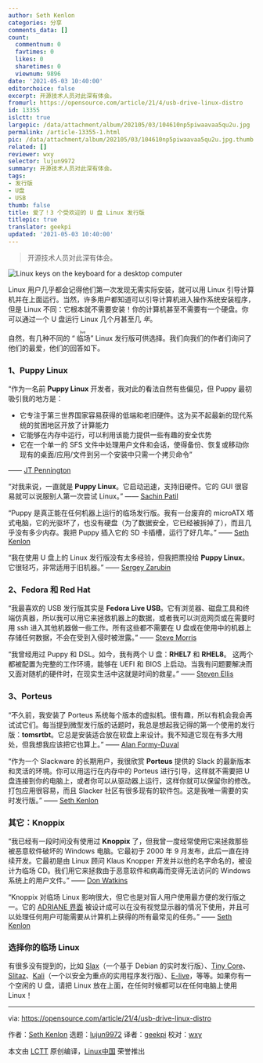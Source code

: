 ```yaml
---
author: Seth Kenlon
categories: 分享
comments_data: []
count:
  commentnum: 0
  favtimes: 0
  likes: 0
  sharetimes: 0
  viewnum: 9896
date: '2021-05-03 10:40:00'
editorchoice: false
excerpt: 开源技术人员对此深有体会。
fromurl: https://opensource.com/article/21/4/usb-drive-linux-distro
id: 13355
islctt: true
largepic: /data/attachment/album/202105/03/104610np5piwaavaa5qu2u.jpg
permalink: /article-13355-1.html
pic: /data/attachment/album/202105/03/104610np5piwaavaa5qu2u.jpg.thumb.jpg
related: []
reviewer: wxy
selector: lujun9972
summary: 开源技术人员对此深有体会。
tags:
- 发行版
- U盘
- USB
thumb: false
title: 爱了！3 个受欢迎的 U 盘 Linux 发行版
titlepic: true
translator: geekpi
updated: '2021-05-03 10:40:00'
---
```



> 
> 开源技术人员对此深有体会。
> 
> 
> 


![](/data/attachment/album/202105/03/104610np5piwaavaa5qu2u.jpg "Linux keys on the keyboard for a desktop computer")


Linux 用户几乎都会记得他们第一次发现无需实际安装，就可以用 Linux 引导计算机并在上面运行。当然，许多用户都知道可以引导计算机进入操作系统安装程序，但是 Linux 不同：它根本就不需要安装！你的计算机甚至不需要有一个硬盘。你可以通过一个 U 盘运行 Linux 几个月甚至几 *年*。


自然，有几种不同的 “<ruby> 临场 <rt>  live </rt></ruby>” Linux 发行版可供选择。我们向我们的作者们询问了他们的最爱，他们的回答如下。


### 1、Puppy Linux


“作为一名前 **Puppy Linux** 开发者，我对此的看法自然有些偏见，但 Puppy 最初吸引我的地方是：


* 它专注于第三世界国家容易获得的低端和老旧硬件。这为买不起最新的现代系统的贫困地区开放了计算能力
* 它能够在内存中运行，可以利用该能力提供一些有趣的安全优势
* 它在一个单一的 SFS 文件中处理用户文件和会话，使得备份、恢复或移动你现有的桌面/应用/文件到另一个安装中只需一个拷贝命令”


—— [JT Pennington](https://opensource.com/users/jtpennington)


“对我来说，一直就是 **Puppy Linux**。它启动迅速，支持旧硬件。它的 GUI 很容易就可以说服别人第一次尝试 Linux。” —— [Sachin Patil](https://opensource.com/users/psachin)


“Puppy 是真正能在任何机器上运行的临场发行版。我有一台废弃的 microATX 塔式电脑，它的光驱坏了，也没有硬盘（为了数据安全，它已经被拆掉了），而且几乎没有多少内存。我把 Puppy 插入它的 SD 卡插槽，运行了好几年。” —— [Seth Kenlon](http://opensource.com/users/seth)


“我在使用 U 盘上的 Linux 发行版没有太多经验，但我把票投给 **Puppy Linux**。它很轻巧，非常适用于旧机器。” —— [Sergey Zarubin](https://opensource.com/users/sergey-zarubin)


### 2、Fedora 和 Red Hat


“我最喜欢的 USB 发行版其实是 **Fedora Live USB**。它有浏览器、磁盘工具和终端仿真器，所以我可以用它来拯救机器上的数据，或者我可以浏览网页或在需要时用 ssh 进入其他机器做一些工作。所有这些都不需要在 U 盘或在使用中的机器上存储任何数据，不会在受到入侵时被泄露。” —— [Steve Morris](https://opensource.com/users/smorris12)


“我曾经用过 Puppy 和 DSL。如今，我有两个 U 盘：**RHEL7** 和 **RHEL8**。 这两个都被配置为完整的工作环境，能够在 UEFI 和 BIOS 上启动。当我有问题要解决而又面对随机的硬件时，在现实生活中这就是时间的救星。” —— [Steven Ellis](https://opensource.com/users/steven-ellis)


### 3、Porteus


“不久前，我安装了 Porteus 系统每个版本的虚拟机。很有趣，所以有机会我会再试试它们。每当提到微型发行版的话题时，我总是想起我记得的第一个使用的发行版：**tomsrtbt**。它总是安装适合放在软盘上来设计。我不知道它现在有多大用处，但我想我应该把它也算上。” —— [Alan Formy-Duval](https://opensource.com/users/alanfdoss)


“作为一个 Slackware 的长期用户，我很欣赏 **Porteus** 提供的 Slack 的最新版本和灵活的环境。你可以用运行在内存中的 Porteus 进行引导，这样就不需要把 U 盘连接到你的电脑上，或者你可以从驱动器上运行，这样你就可以保留你的修改。打包应用很容易，而且 Slacker 社区有很多现有的软件包。这是我唯一需要的实时发行版。” —— [Seth Kenlon](http://opensource.com/users/seth)


### 其它：Knoppix


“我已经有一段时间没有使用过 **Knoppix** 了，但我曾一度经常使用它来拯救那些被恶意软件破坏的 Windows 电脑。它最初于 2000 年 9 月发布，此后一直在持续开发。它最初是由 Linux 顾问 Klaus Knopper 开发并以他的名字命名的，被设计为临场 CD。我们用它来拯救由于恶意软件和病毒而变得无法访问的 Windows 系统上的用户文件。” —— [Don Watkins](https://opensource.com/users/don-watkins)


“Knoppix 对临场 Linux 影响很大，但它也是对盲人用户使用最方便的发行版之一。它的 [ADRIANE 界面](https://opensource.com/life/16/7/knoppix-adriane-interface) 被设计成可以在没有视觉显示器的情况下使用，并且可以处理任何用户可能需要从计算机上获得的所有最常见的任务。” —— [Seth Kenlon](https://opensource.com/article/21/4/opensource.com/users/seth)


### 选择你的临场 Linux


有很多没有提到的，比如 [Slax](http://slax.org)（一个基于 Debian 的实时发行版）、[Tiny Core](http://www.tinycorelinux.net/)、[Slitaz](http://www.slitaz.org/en/)、[Kali](http://kali.org)（一个以安全为重点的实用程序发行版）、[E-live](https://www.elivecd.org/)，等等。如果你有一个空闲的 U 盘，请把 Linux 放在上面，在任何时候都可以在任何电脑上使用 Linux！




---


via: <https://opensource.com/article/21/4/usb-drive-linux-distro>


作者：[Seth Kenlon](https://opensource.com/users/seth) 选题：[lujun9972](https://github.com/lujun9972) 译者：[geekpi](https://github.com/geekpi) 校对：[wxy](https://github.com/wxy)


本文由 [LCTT](https://github.com/LCTT/TranslateProject) 原创编译，[Linux中国](https://linux.cn/) 荣誉推出